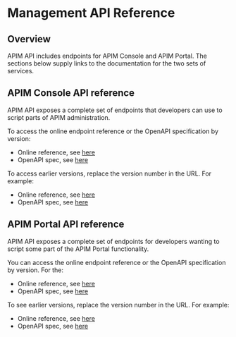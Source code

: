 # Management API Reference

## Overview

APIM API includes endpoints for APIM Console and APIM Portal. The sections below supply links to the documentation for the two sets of services.

## APIM Console API reference

APIM API exposes a complete set of endpoints that developers can use to script parts of APIM administration.

To access the online endpoint reference or the OpenAPI specification by version:

* Online reference, see [here](../../../api-ref/apim/3.x/management-api/latest/index.md)
* OpenAPI spec, see [here](../../../api-ref/apim/3.x/management-api/latest/swagger.json)

To access earlier versions, replace the version number in the URL. For example:

* Online reference, see [here](../../../api-ref/apim/3.x/management-api/3.18/index.md)
* OpenAPI spec, see [here](../../../api-ref/apim/3.x/management-api/3.18/swagger.json)

## APIM Portal API reference

APIM API exposes a complete set of endpoints for developers wanting to script some part of the APIM Portal functionality.

You can access the online endpoint reference or the OpenAPI specification by version. For the:

* Online reference, see [here](../../../api-ref/apim/3.x/portal-api/latest/index.md)
* OpenAPI spec, see [here](../../../api-ref/apim/3.x/portal-api/latest/openapi.yaml)

To see earlier versions, replace the version number in the URL. For example:

* Online reference, see [here](../../../api-ref/apim/3.x/portal-api/3.18/index.md)
* OpenAPI spec, see [here](../../../api-ref/apim/3.x/portal-api/3.18/openapi.yaml)
